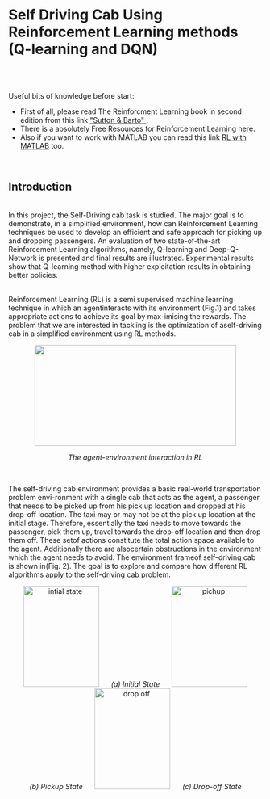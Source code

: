 # Self Driving Cab Using Reinforcement Learning methods (Q-learning and DQN)
<br /><br />

Useful bits of knowledge before start:
+ First of all, please read The Reinforcment Learning book in second edition from this link ["Sutton & Barto" ](https://www.dbooks.org/reinforcement-learning-0262039249/).
+ There is a absolutely Free Resources for Reinforcement Learning [here](https://medium.com/datadriveninvestor/absolutely-free-resources-for-reinforcement-learning-d16a5230cb0f).
+ Also if you want to work with MATLAB you can read this link [RL with MATLAB](https://github.com/MinaR-90/Self-Driving-Cab-Using-Reinforcement-Learning/issues/1) too. 
<br />

## Introduction
<br />
In this project, the Self-Driving cab task is studied. The major goal is to demonstrate, in a simplified environment, how can Reinforcement Learning techniques be used to develop an efficient and safe approach for picking up and dropping passengers. An evaluation of two state-of-the-art Reinforcement Learning algorithms, namely, Q-learning and Deep-Q-Network is presented and final results are illustrated. Experimental results show that Q-learning method with higher exploitation results in obtaining better policies. <br /><br />

Reinforcement Learning (RL) is a semi supervised machine learning technique in which an agentinteracts with its environment (Fig.1) and takes appropriate actions to achieve its goal by max-imising the rewards. The  problem that we are interested in tackling is the optimization of aself-driving cab in a simplified environment using RL methods.

<p align="center">
<img width="400" height="200" src="https://user-images.githubusercontent.com/71558720/98610550-d5704480-22bd-11eb-934f-177bfd696f7e.PNG"><br />
<p align="center">
   <em>The agent-environment interaction in RL</em>
</p> <br /> 


The  self-driving cab environment provides a basic real-world transportation problem envi-ronment with a single cab that acts as the agent, a passenger that needs to be picked up from his pick up location and dropped at his drop-off location.  The taxi may or may not be at the pick up location at the initial stage. Therefore, essentially the taxi needs to move towards the passenger, pick them up, travel towards the drop-off location and then drop them off. These setof actions constitute the total action space  available  to  the  agent. Additionally there are alsocertain obstructions in the environment which the agent needs to avoid. The environment frameof self-driving cab is shown in(Fig.   2). The goal is to explore and compare how different RL algorithms apply to the self-driving cab problem.<br />


<p align="center">
   <img width="150" height="200" hspace="20" alt="intial state" src="https://user-images.githubusercontent.com/71558720/98610588-e8831480-22bd-11eb-94d0-3aa8d0743978.PNG"> 
      <em>(a) Initial State</em>
   <img width="150" height="200" hspace="20" alt="pichup" src="https://user-images.githubusercontent.com/71558720/98610577-e15c0680-22bd-11eb-9498-dab344439b39.PNG">  
      <em>(b) Pickup State</em>
   <img width="150" height="200" hspace="20"  alt="drop off" src="https://user-images.githubusercontent.com/71558720/98610583-e751e780-22bd-11eb-8f2c-5f0edda5e339.PNG">
      <em>(c) Drop-off State</em>
</p> <br />


















